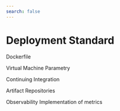 ```yaml
---
search: false
---
```


# Deployment Standard

Dockerfile

Virtual Machine Parametry

Continuing Integration

Artifact Repositories

Observability
Implementation of metrics



